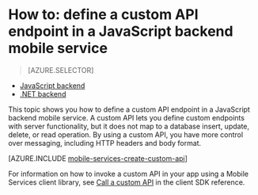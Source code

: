 <properties
	pageTitle="How to define a custom API in a JavaScript backend mobile service | Azure Mobile Services"
	description="Learn how to define a custom API endpoint in a JavaScript backend mobile service."
	services="mobile-services"
	documentationCenter=""
	authors="ggailey777"
	manager="dwrede"
	editor=""/>

<tags
	ms.service="mobile-services"
	ms.date="12/07/2015"
	wacn.date=""/>


# How to: define a custom API endpoint in a JavaScript backend mobile service

> [AZURE.SELECTOR]
- [JavaScript backend](/documentation/articles/mobile-services-javascript-backend-define-custom-api)
- [.NET backend](/documentation/articles/mobile-services-dotnet-backend-define-custom-api)

This topic shows you how to define a custom API endpoint in a JavaScript backend mobile service. A custom API lets you define custom endpoints with server functionality, but it does not map to a database insert, update, delete, or read operation. By using a custom API, you have more control over messaging, including HTTP headers and body format.

[AZURE.INCLUDE [mobile-services-create-custom-api](../includes/mobile-services-create-custom-api.md)]

For information on how to invoke a custom API in your app using a Mobile Services client library, see [Call a custom <!-- deleted by customization API](/documentation/articles/mobile-services-windows-dotnet-how-to-use-client-library#custom-api) --><!-- keep by customization: begin --> API](/documentation/articles/mobile-services-windows-dotnet-how-to-use-client-library/#custom-api) <!-- keep by customization: end --> in the client SDK reference.


<!-- Anchors. -->

<!-- Images. -->

<!-- URLs. -->

